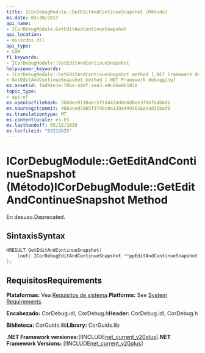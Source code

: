 ```yaml
---
title: ICorDebugModule::GetEditAndContinueSnapshot (Método)
ms.date: 03/30/2017
api_name:
- ICorDebugModule.GetEditAndContinueSnapshot
api_location:
- mscordbi.dll
api_type:
- COM
f1_keywords:
- ICorDebugModule::GetEditAndContinueSnapshot
helpviewer_keywords:
- ICorDebugModule::GetEditAndContinueSnapshot method [.NET Framework debugging]
- GetEditAndContinueSnapshot method [.NET Framework debugging]
ms.assetid: fad94e1e-78be-440f-aa43-e0c66e0b102e
topic_type:
- apiref
ms.openlocfilehash: 5bb8ec0110aec5ffd442dd8e8d8ee3f96fe4b6db
ms.sourcegitcommit: 488aced39b5f374bc0a139a4993616a54d15baf0
ms.translationtype: MT
ms.contentlocale: es-ES
ms.lasthandoff: 05/12/2020
ms.locfileid: "83212625"
---
```

# <a name="icordebugmodulegeteditandcontinuesnapshot-method"></a><span data-ttu-id="1f03a-102">ICorDebugModule::GetEditAndContinueSnapshot (Método)</span><span class="sxs-lookup"><span data-stu-id="1f03a-102">ICorDebugModule::GetEditAndContinueSnapshot Method</span></span>
<span data-ttu-id="1f03a-103">En desuso.</span><span class="sxs-lookup"><span data-stu-id="1f03a-103">Deprecated.</span></span>  
  
## <a name="syntax"></a><span data-ttu-id="1f03a-104">Sintaxis</span><span class="sxs-lookup"><span data-stu-id="1f03a-104">Syntax</span></span>  
  
```cpp  
HRESULT GetEditAndContinueSnapshot(  
    [out] ICorDebugEditAndContinueSnapshot **ppEditAndContinueSnapshot  
);  
```  
  
## <a name="requirements"></a><span data-ttu-id="1f03a-105">Requisitos</span><span class="sxs-lookup"><span data-stu-id="1f03a-105">Requirements</span></span>  
 <span data-ttu-id="1f03a-106">**Plataformas:** Vea [Requisitos de sistema](../../get-started/system-requirements.md).</span><span class="sxs-lookup"><span data-stu-id="1f03a-106">**Platforms:** See [System Requirements](../../get-started/system-requirements.md).</span></span>  
  
 <span data-ttu-id="1f03a-107">**Encabezado:** CorDebug.idl, CorDebug.h</span><span class="sxs-lookup"><span data-stu-id="1f03a-107">**Header:** CorDebug.idl, CorDebug.h</span></span>  
  
 <span data-ttu-id="1f03a-108">**Biblioteca:** CorGuids.lib</span><span class="sxs-lookup"><span data-stu-id="1f03a-108">**Library:** CorGuids.lib</span></span>  
  
 <span data-ttu-id="1f03a-109">**.NET Framework versiones:**[!INCLUDE[net_current_v20plus](../../../../includes/net-current-v20plus-md.md)]</span><span class="sxs-lookup"><span data-stu-id="1f03a-109">**.NET Framework Versions:** [!INCLUDE[net_current_v20plus](../../../../includes/net-current-v20plus-md.md)]</span></span>
